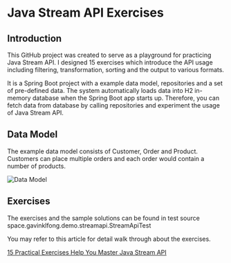 # Java Stream API Exercises

## Introduction

This GitHub project was created to serve as a playground for practicing Java Stream API. I designed 15 exercises which introduce the API usage including filtering, transformation, sorting and the output to various formats.

It is a Spring Boot project with a example data model, repositories and a set of pre-defined data. The system automatically loads data into H2 in-memory database when the Spring Boot app starts up. Therefore, you can fetch data from database by calling repositories and experiment the usage of Java Stream API.

## Data Model

The example data model consists of Customer, Order and Product. Customers can place multiple orders and each order would contain a number of products.

![Data Model](https://raw.githubusercontent.com/gavinklfong/java-stream-api-exercises/main/stream-api-exercises/blob/Data_Model.jpg)

## Exercises

The exercises and the sample solutions can be found in test source space.gavinklfong.demo.streamapi.StreamApiTest

You may refer to this article for detail walk through about the exercises.

[15 Practical Exercises Help You Master Java Stream API](https://medium.com/dev-genius/15-practical-exercises-help-you-master-java-stream-api-3f9c86b1cf82)
